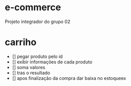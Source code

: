 # e-commerce
Projeto integrador do grupo 02


# carriho
- [] pegar produto pelo id 
- [] exibir informações de cada produto
- [] soma valores
- [] tras o resultado
- [] apos finalização da compra dar baixa no estoqueex
